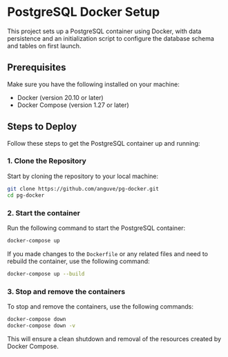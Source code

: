 # PostgreSQL Docker Setup

This project sets up a PostgreSQL container using Docker, with data persistence and an initialization script to configure the database schema and tables on first launch.

## Prerequisites

Make sure you have the following installed on your machine:

- Docker (version 20.10 or later)
- Docker Compose (version 1.27 or later)

## Steps to Deploy

Follow these steps to get the PostgreSQL container up and running:

### 1. Clone the Repository

Start by cloning the repository to your local machine:

```bash
git clone https://github.com/anguve/pg-docker.git
cd pg-docker
```

### 2. Start the container

Run the following command to start the PostgreSQL container:

```bash
docker-compose up
```

If you made changes to the `Dockerfile` or any related files and need to rebuild the container, use the following command:

```bash
docker-compose up --build
```

### 3. Stop and remove the containers

To stop and remove the containers, use the following commands:

```bash
docker-compose down
docker-compose down -v
```

This will ensure a clean shutdown and removal of the resources created by Docker Compose.
